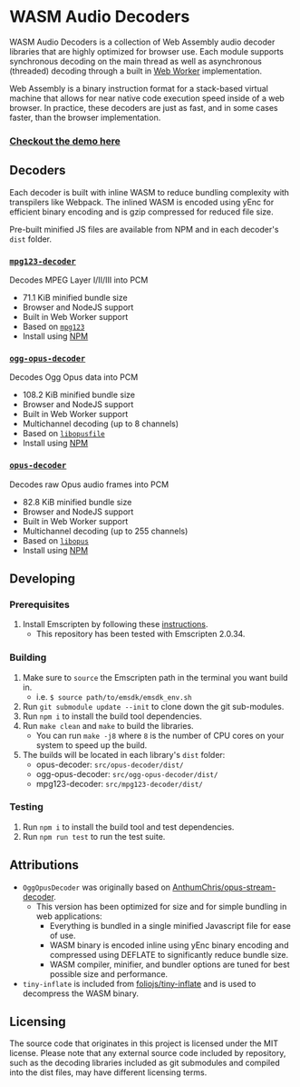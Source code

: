 # WASM Audio Decoders

WASM Audio Decoders is a collection of Web Assembly audio decoder libraries that are highly optimized for browser use. Each module supports synchronous decoding on the main thread as well as asynchronous (threaded) decoding through a built in [Web Worker](https://developer.mozilla.org/en-US/docs/Web/API/Web_Workers_API) implementation.

Web Assembly is a binary instruction format for a stack-based virtual machine that allows for near native code execution speed inside of a web browser. In practice, these decoders are just as fast, and in some cases faster, than the browser implementation.

### [Checkout the demo here](https://eshaz.github.io/wasm-audio-decoders/)

## Decoders

Each decoder is built with inline WASM to reduce bundling complexity with transpilers like Webpack. The inlined WASM is encoded using yEnc for efficient binary encoding and is gzip compressed for reduced file size.

Pre-built minified JS files are available from NPM and in each decoder's `dist` folder.

### [`mpg123-decoder`](https://github.com/eshaz/wasm-audio-decoders/tree/master/src/mpg123-decoder)
Decodes MPEG Layer I/II/III into PCM
  * 71.1 KiB minified bundle size
  * Browser and NodeJS support
  * Built in Web Worker support
  * Based on [`mpg123`](https://www.mpg123.de/)
  * Install using [NPM](https://www.npmjs.com/package/mpg123-decoder)

### [`ogg-opus-decoder`](https://github.com/eshaz/wasm-audio-decoders/tree/master/src/ogg-opus-decoder)
Decodes Ogg Opus data into PCM
  * 108.2 KiB minified bundle size
  * Browser and NodeJS support
  * Built in Web Worker support
  * Multichannel decoding (up to 8 channels)
  * Based on [`libopusfile`](https://github.com/xiph/opusfile)
  * Install using [NPM](https://www.npmjs.com/package/ogg-opus-decoder)

### [`opus-decoder`](https://github.com/eshaz/wasm-audio-decoders/tree/master/src/opus-decoder)
Decodes raw Opus audio frames into PCM
  * 82.8 KiB minified bundle size
  * Browser and NodeJS support
  * Built in Web Worker support
  * Multichannel decoding (up to 255 channels)
  * Based on [`libopus`](https://github.com/xiph/opus)
  * Install using [NPM](https://www.npmjs.com/package/opus-decoder)


## Developing

### Prerequisites
1. Install Emscripten by following these [instructions](https://kripken.github.io/emscripten-site/docs/getting_started/downloads.html#installation-instructions).
   * This repository has been tested with Emscripten 2.0.34.

### Building
1. Make sure to `source` the Emscripten path in the terminal you want build in.
   * i.e. `$ source path/to/emsdk/emsdk_env.sh`
1. Run `git submodule update --init` to clone down the git sub-modules.
1. Run `npm i` to install the build tool dependencies.
1. Run `make clean` and `make` to build the libraries.
   * You can run `make -j8` where `8` is the number of CPU cores on your system to speed up the build.
5. The builds will be located in each library's `dist` folder:
   * opus-decoder: `src/opus-decoder/dist/` 
   * ogg-opus-decoder: `src/ogg-opus-decoder/dist/` 
   * mpg123-decoder: `src/mpg123-decoder/dist/` 

### Testing
1. Run `npm i` to install the build tool and test dependencies.
1. Run `npm run test` to run the test suite.

## Attributions

* `OggOpusDecoder` was originally based on [AnthumChris/opus-stream-decoder](https://github.com/AnthumChris/opus-stream-decoder).
  * This version has been optimized for size and for simple bundling in web applications:
    * Everything is bundled in a single minified Javascript file for ease of use.
    * WASM binary is encoded inline using yEnc binary encoding and compressed using DEFLATE to significantly reduce bundle size.
    * WASM compiler, minifier, and bundler options are tuned for best possible size and performance.
* `tiny-inflate` is included from [foliojs/tiny-inflate](https://github.com/foliojs/tiny-inflate) and is used to decompress the WASM binary.

## Licensing

The source code that originates in this project is licensed under the MIT license. Please note that any external source code included by repository, such as the decoding libraries included as git submodules and compiled into the dist files, may have different licensing terms.

